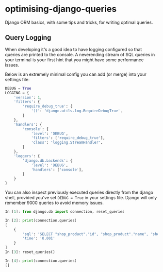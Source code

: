 # optimising-django-queries

Django ORM basics, with some tips and tricks, for writing optimal queries.

## Query Logging

When developing it's a good idea to have logging configured so that queries
are printed to the console. A neverending stream of SQL queries in your
terminal is your first hint that you might have some performance issues.

Below is an extremely minimal config you can add (or merge) into your settings
file:

```python
DEBUG = True
LOGGING = {
    'version': 1,
    'filters': {
        'require_debug_true': {
            '()': 'django.utils.log.RequireDebugTrue',
        }
    },
    'handlers': {
        'console': {
            'level': 'DEBUG',
            'filters': ['require_debug_true'],
            'class': 'logging.StreamHandler',
        }
    },
    'loggers': {
        'django.db.backends': {
            'level': 'DEBUG',
            'handlers': ['console'],
        }
    }
}
```

You can also inspect previously executed queries directly from the django
shell, provided you've set `DEBUG = True` in your settings file. Django will
only remember 9000 queries to avoid memory issues.

```python
In [1]: from django.db import connection, reset_queries

In [2]: print(connection.queries)
[
    {
        'sql': 'SELECT "shop_product"."id", "shop_product"."name", "shop_product"."category_id", "shop_product"."price" FROM "shop_product" ORDER BY "shop_product"."id" ASC LIMIT 1',
        'time': '0.001'
    }
]
In [3]: reset_queries()

In [4]: print(connection.queries)
[]
```
